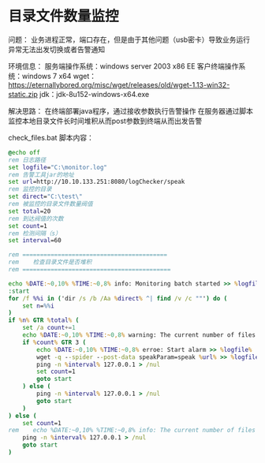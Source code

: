 # 目录文件数量监控

问题：
业务进程正常，端口存在，但是由于其他问题（usb密卡）导致业务运行异常无法出发切换或者告警通知

环境信息：
服务端操作系统：windows server 2003 x86 EE
客户终端操作系统：windows 7 x64
wget：https://eternallybored.org/misc/wget/releases/old/wget-1.13-win32-static.zip
jdk：jdk-8u152-windows-x64.exe

解决思路：
在终端部署java程序，通过接收参数执行告警操作
在服务器通过脚本监控本地目录文件长时间堆积从而post参数到终端从而出发告警

check_files.bat 脚本内容：

```bat
@echo off
rem 日志路径
set logfile="C:\monitor.log"
rem 告警工具jar的地址
set url=http://10.10.133.251:8080/logChecker/speak
rem 监控的目录
set direct="C:\test\"
rem 被监控的目录文件数量阀值
set total=20
rem 到达阀值的次数
set count=1
rem 检测间隔（s）
set interval=60

rem =========================================
rem    检查目录文件是否堆积
rem ==========================================

echo %DATE:~0,10% %TIME:~0,8% info: Monitoring batch started >> %logfile%
:start
for /f %%i in ('dir /s /b /Aa %direct% ^| find /v /c ""') do (
    set n=%%i
)
if %n% GTR %total% (
    set /a count+=1
    echo %DATE:~0,10% %TIME:~0,8% warning: The current number of files is %n% >> %logfile%
    if %count% GTR 3 (
        echo %DATE:~0,10% %TIME:~0,8% erroe: Start alarm >> %logfile%
        wget -q --spider --post-data speakParam=speak %url% >> %logfile%
        ping -n %interval% 127.0.0.1 > /nul
        set count=1
        goto start
    ) else (
        ping -n %interval% 127.0.0.1 > /nul
        goto start
    )
) else (
    set count=1
rem    echo %DATE:~0,10% %TIME:~0,8% info: The current number of files is %n% >> %logfile%
    ping -n %interval% 127.0.0.1 > /nul
    goto start
)

```

‍
